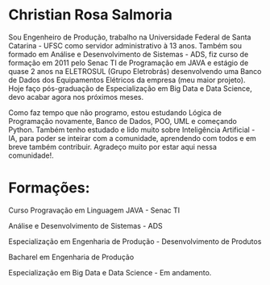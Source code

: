 #  Christian Rosa Salmoria 

 Sou Engenheiro de Produção, trabalho na Universidade Federal de Santa Catarina - UFSC como servidor administrativo à 13 anos. Também sou formado em Análise e Desenvolvimento de Sistemas - ADS, fiz curso de formação em 2011 pelo Senac TI de Programação em JAVA e estágio de quase 2 anos na ELETROSUL (Grupo Eletrobrás) desenvolvendo uma Banco de Dados dos Equipamentos Elétricos da empresa (meu maior projeto). Hoje faço pós-graduação de Especialização em Big Data e Data Science, devo acabar agora nos próximos meses. 
 
 Como faz tempo que não programo, estou estudando Lógica de Programação novamente, Banco de Dados, POO, UML e começando Python. Também tenho estudado e lido muito sobre Inteligência Artificial - IA, para poder se inteirar com a comunidade, aprendendo com todos e em breve também contribuir.
Agradeço muito por estar aqui nessa comunidade!.



# Formações:
Curso Progravação em Linguagem JAVA - Senac TI

Análise e Desenvolvimento de Sistemas - ADS

Especialização em Engenharia de Produção - Desenvolvimento de Produtos

Bacharel em Engenharia de Produção 

Especialização em Big Data e Data Science - Em andamento.

